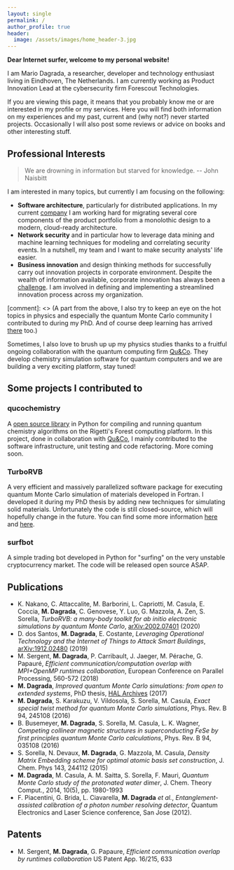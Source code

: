 ```yaml
---
layout: single
permalink: /
author_profile: true
header:
  image: /assets/images/home_header-3.jpg
---
```


**Dear Internet surfer, welcome to my personal website!** 

I am Mario Dagrada, a researcher, developer and technology enthusiast living in Eindhoven, The Netherlands. I am currently working as Product Innovation Lead
at the cybersecurity firm Forescout Technologies.

If you are viewing this page, it means that you probably know me or are interested in my profile or my services. Here you will find both information on my experiences and my past, current and (why not?) 
never started projects. Occasionally I will also post some reviews or advice on books and other interesting stuff.


## Professional Interests

> We are drowning in information but starved for knowledge. 
> -- John Naisbitt

I am interested in many topics, but currently I am focusing on the following:
* **Software architecture**, particularly for distributed applications. In my current
[company](https://www.forescout.com) I am working hard for migrating several core components of the product
portfolio from a monolothic design to a modern, cloud-ready architecture. 
* **Network security** and in particular how to leverage data mining and machine learning techniques
for modeling and correlating security events. In a nutshell, my team and I want to make 
security analysts' life easier.
* **Business innovation** and design thinking methods for successfully 
carry out innovation projects in corporate environment. Despite the wealth of information available,
corporate innovation has always been a [challenge](https://www.sciencedirect.com/science/article/pii/S000768131400086X). 
I am involved in defining and implementing a streamlined innovation 
process across my organization.

[comment]: <> (A part from the above, I also try to keep an eye on the hot topics in physics and especially the quantum Monte Carlo community I contributed to during my PhD. And of course deep learning has arrived [there](https://arxiv.org/abs/1909.02487) too.)

Sometimes, I also love to brush up up my physics studies thanks to a fruitful ongoing
collaboration with the quantum computing firm [Qu&Co](https://quandco.com/). They develop
chemistry simulation software for quantum computers and we are building a very exciting platform, stay tuned! 

## Some projects I contributed to

### qucochemistry
A [open source library](https://github.com/qu-co/qucochemistry) in Python for compiling 
and running quantum chemistry algorithms on the Rigetti's Forest computing platform. In this project, done in collaboration with [Qu&Co](https://quandco.com/), I mainly contributed to 
the software infrastructure, unit testing
and code refactoring. More coming soon.

### TurboRVB
A very efficient and massively parallelized software package for executing quantum Monte Carlo simulation of materials developed in Fortran. I developed it during my PhD
thesis by adding new techniques for simulating solid materials. Unfortunately the code is still closed-source, which will hopefully change in the
future. You can find some more information [here](https://people.sissa.it/~sorella/web/index.html) and [here](https://arxiv.org/abs/2002.07401).

### surfbot
A simple trading bot developed in Python for "surfing" on the very unstable 
cryptocurrency market. The code will be released open source ASAP.

## Publications

* K. Nakano, C. Attaccalite, M. Barborini, L. Capriotti, M. Casula, E. Coccia, **M. Dagrada**, C. Genovese, Y. Luo, G. Mazzola, A. Zen, S. Sorella,
_TurboRVB: a many-body toolkit for ab initio electronic simulations by quantum Monte Carlo_, [arXiv:2002.07401](https://arxiv.org/abs/2002.07401) (2020)
* D. dos Santos, **M. Dagrada**, E. Costante, _Leveraging Operational Technology and the Internet of Things to Attack Smart Buildings_,
[arXiv:1912.02480](https://arxiv.org/abs/1912.02480) (2019)
* M. Sergent, **M. Dagrada**, P. Carribault, J. Jaeger, M. Pérache, G. Papauré,
_Efficient communication/computation overlap with MPI+OpenMP runtimes collaboration_,
European Conference on Parallel Processing, 560-572 (2018)
* **M. Dagrada**, _Improved quantum Monte Carlo simulations: from open to extended systems_, PhD thesis,
[HAL Archives](https://tel.archives-ouvertes.fr/tel-01478313/document) (2017)
* **M. Dagrada**, S. Karakuzu, V. Vildosola, S. Sorella, M. Casula, 
_Exact special twist method for quantum Monte Carlo simulations_, Phys. Rev. B 94, 245108 (2016)
* B. Busemeyer, **M. Dagrada**, S. Sorella, M. Casula, L. K. Wagner, 
_Competing collinear magnetic structures in superconducting FeSe by first principles quantum Monte Carlo calculations_, Phys. Rev. B 94, 035108 (2016)
* S. Sorella, N. Devaux, **M. Dagrada**, G. Mazzola, M. Casula, 
_Density Matrix Embedding scheme for optimal atomic basis set construction_, 
J. Chem. Phys 143, 244112 (2015)
* **M. Dagrada**, M. Casula, A. M. Saitta, S. Sorella, F. Mauri, 
_Quantum Monte Carlo study of the protonated water dimer_, J. Chem. Theory Comput., 2014, 10(5), pp. 1980-1993
* F. Piacentini, G. Brida, L. Ciavarella, **M. Dagrada** _et al._, 
_Entanglement-assisted calibration of a photon number resolving detector_, Quantum Electronics and Laser Science conference, San Jose (2012).

## Patents

* M. Sergent, **M. Dagrada**, G. Papaure,
_Efficient communication overlap by runtimes collaboration_
US Patent App. 16/215, 633





